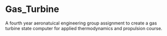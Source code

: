 # Gas_Turbine
A fourth year aeronatuical engineering group assignment to create a gas turbine state computer for applied thermodynamics and propulsion course. 
